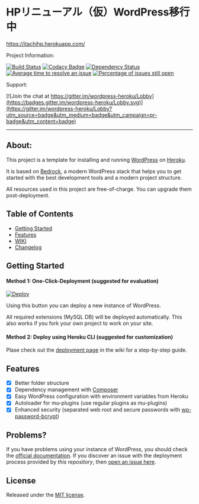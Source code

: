 # HPリニューアル（仮）WordPress移行中
https://itachihp.herokuapp.com/

Project Information:

[![Build Status](https://travis-ci.org/PhilippHeuer/wordpress-heroku.svg?branch=master)](https://travis-ci.org/PhilippHeuer/wordpress-heroku)
[![Codacy Badge](https://api.codacy.com/project/badge/Grade/ea24e1ba7dbf4845b94ddb23929b0fd1)](https://www.codacy.com/app/PhilippHeuer/wordpress-heroku?utm_source=github.com&utm_medium=referral&utm_content=PhilippHeuer/wordpress-heroku&utm_campaign=badger)
[![Dependency Status](https://www.versioneye.com/user/projects/588d26251618a700318eb016/badge.svg?style=flat-square)](https://www.versioneye.com/user/projects/588d26251618a700318eb016)
[![Average time to resolve an issue](http://isitmaintained.com/badge/resolution/PhilippHeuer/wordpress-heroku.svg)](http://isitmaintained.com/project/PhilippHeuer/wordpress-heroku "Average time to resolve an issue")
[![Percentage of issues still open](http://isitmaintained.com/badge/open/PhilippHeuer/wordpress-heroku.svg)](http://isitmaintained.com/project/PhilippHeuer/wordpress-heroku "Percentage of issues still open")

Support:

[![Join the chat at https://gitter.im/wordpress-heroku/Lobby](https://badges.gitter.im/wordpress-heroku/Lobby.svg)](https://gitter.im/wordpress-heroku/Lobby?utm_source=badge&utm_medium=badge&utm_campaign=pr-badge&utm_content=badge)

--------

## About:
This project is a template for installing and running [WordPress](http://wordpress.org/) on [Heroku](http://www.heroku.com/).

It is based on [Bedrock](https://roots.io/bedrock/), a modern WordPress stack that helps you to get started with the best development tools and a modern project structure.

All resources used in this project are free-of-charge. You can upgrade them post-deployment.

## Table of Contents
- [Getting Started](#gettingstarted)
- [Features](#features)
- [WIKI](https://github.com/PhilippHeuer/wordpress-heroku/wiki)
- [Changelog](./CHANGELOG.md)

## Getting Started
#### Method 1: One-Click-Deployment (suggested for evaluation)

[![Deploy](https://www.herokucdn.com/deploy/button.svg)](https://heroku.com/deploy)

Using this button you can deploy a new instance of WordPress.

All required extensions (MySQL DB) will be deployed automatically.
This also works if you fork your own project to work on your site.

#### Method 2: Deploy using Heroku CLI (suggested for customization)
Plase check out the [deployment page](https://github.com/PhilippHeuer/wordpress-heroku/wiki/Deployment) in the wiki for a step-by-step guide.

## Features
 - [x] Better folder structure
 - [x] Dependency management with [Composer](http://getcomposer.org)
 - [x] Easy WordPress configuration with environment variables from Heroku
 - [x] Autoloader for mu-plugins (use regular plugins as mu-plugins)
 - [x] Enhanced security (separated web root and secure passwords with [wp-password-bcrypt](https://github.com/roots/wp-password-bcrypt))

## Problems?

If you have problems using your instance of WordPress, you should check the [official documentation](https://codex.wordpress.org/).
If you discover an issue with the deployment process provided by *this repository*, then [open an issue here](https://github.com/PhilippHeuer/wordpress-heroku/issues/new).

## License

Released under the [MIT license](./LICENSE).
